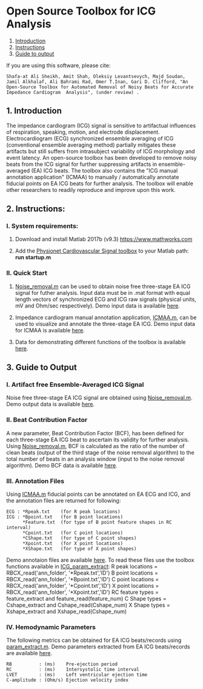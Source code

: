 # Open Source Toolbox for ICG Analysis

1. [Introduction](#intro)
2. [Instructions](#fullinst) 
3. [Guide to output](#output) 

If you are using this software, please cite:
```
Shafa-at Ali Sheikh, Amit Shah, Oleksiy Levantsevych, Majd Soudan, Jamil Alkhalaf, Ali Bahrami Rad, Omer T.Inan, Gari D. Clifford, "An Open-Source Toolbox for Automated Removal of Noisy Beats for Accurate Impedance Cardiogram  Analysis", (under review) .
```   

<a name="intro"></a>
## 1. Introduction
The impedance cardiogram (ICG) signal is sensitive to artifactual influences of respiration, speaking, motion, and electrode displacement.  Electrocardiogram  (ECG)  synchronized  ensemble averaging of ICG (conventional  ensemble averaging method) partially mitigates these artifacts but still suffers from intrasubject variability of ICG morphology and event latency. An open-source toolbox has been developed to remove noisy beats from the ICG signal for further suppressing artifacts in ensemble-averaged (EA) ICG beats. The toolbox also contains the "ICG manual annotation application" (ICMAA) to manually / automatically annotate fiducial points on EA ICG beats for further analysis. The toolbox will enable other researchers to readily reproduce and improve upon this work. 


<a name="fullinst"></a>
## 2. Instructions: 
### I. System requirements:
   
1)  Download and install Matlab 2017b (v9.3) https://www.mathworks.com

2)  Add the [Physionet Cardiovascular Signal toolbox](https://github.com/cliffordlab/PhysioNet-Cardiovascular-Signal-Toolbox) to your Matlab path: **run startup.m**
    
### II. Quick Start

1)  [Noise_removal.m](https://github.com/cliffordlab/ICG_OSToolbox/tree/master/ICG_Noise_Removal) can be used to obtain noise free three-stage EA ICG signal for futher analysis. Input data must be in .mat format with equal length vectors of synchronized ECG and ICG raw signals (physical units, mV and Ohm/sec respectively). Demo input data is available [here](https://github.com/cliffordlab/ICG_OSToolbox/tree/master/ICG_ECG_Demo_Data/ECG_ICG_Data).

2) Impedance cardiogram manual annotation application, [ICMAA.m](https://github.com/cliffordlab/ICG_OSToolbox/tree/master/ICG_Annotation#impedance-cardiogram-manual-annotation-application-icmaa), can be used to visualize and annotate the three-stage EA ICG. Demo input data for ICMAA is available [here](https://github.com/cliffordlab/ICG_OSToolbox/tree/master/ICG_ECG_Demo_Data/Ensemble_Averaged_ECG_ICG).

3) Data for demonstrating different functions of the toolbox is available [here](https://github.com/cliffordlab/ICG_OSToolbox/tree/master/ICG_ECG_Demo_Data).

<a name="output"></a>
## 3. Guide to Output

### I. Artifact free Ensemble-Averaged ICG Signal
Noise free three-stage EA ICG signal are obtained using [Noise_removal.m](https://github.com/cliffordlab/ICG_OSToolbox/tree/master/ICG_Noise_Removal). Demo output data is available [here](https://github.com/cliffordlab/ICG_OSToolbox/tree/master/ICG_ECG_Demo_Data/Ensemble_Averaged_ECG_ICG).

### II. Beat Contribution Factor
A new parameter, Beat Contribution Factor (BCF), has been defined for each three-stage EA ICG beat to ascertain its validity for further analysis. Using [Noise_removal.m](https://github.com/cliffordlab/ICG_OSToolbox/tree/master/ICG_Noise_Removal), BCF is calculated as the ratio of the number of clean beats (output of the third stage of the noise removal algorithm) to the total number of beats in an analysis window (input to the noise removal algorithm). Demo BCF data is available [here](https://github.com/cliffordlab/ICG_OSToolbox/tree/master/ICG_ECG_Demo_Data/Ensemble_Averaged_ECG_ICG).

### III. Annotation Files
Using [ICMAA.m](https://github.com/cliffordlab/ICG_OSToolbox/tree/master/ICG_Annotation#impedance-cardiogram-manual-annotation-application-icmaa) fiducial points can be annotated on EA ECG and ICG, and the annotation files are returned for following:  

    ECG : *Rpeak.txt    (for R peak locations)
    ICG : *Bpoint.txt   (for B point locations)
          *Feature.txt  (for type of B point feature shapes in RC interval)
          *Cpoint.txt   (for C point locations)
          *CShape.txt   (for type of C point shapes)
          *Xpoint.txt   (for X point locations)
          *XShape.txt   (for type of X point shapes)
          

Demo annotaion files are available [here](https://github.com/cliffordlab/ICG_OSToolbox/tree/master/ICG_ECG_Demo_Data/Sample_Annotations_by_ICMAA). To read these files use the toolbox functions available in [ICG_param_extract](https://github.com/cliffordlab/ICG_OSToolbox/tree/master/ICG_param_extract):
    R peak locations = RBCX_read('ann_folder', '*Rpeak.txt','ID')
    B point locations = RBCX_read('ann_folder', '*Bpoint.txt','ID')
    C point locations = RBCX_read('ann_folder', '*Cpoint.txt','ID')
    X point locations = RBCX_read('ann_folder', '*Xpoint.txt','ID')
    RC feature types = feature_extract and feature_read(feature_num)
    C Shape types =   Cshape_extract and Cshape_read(Cshape_num)
    X Shape types =   Xshape_extract and Xshape_read(Cshape_num)
    

### IV. Hemodynamic Parameters 
The following metrics can be obtained for EA ICG beats/records using [param_extract.m](https://github.com/cliffordlab/ICG_OSToolbox/blob/master/ICG_param_extract). Demo parameters extracted from EA ICG beats/records are available [here](https://github.com/cliffordlab/ICG_OSToolbox/tree/master/ICG_ECG_Demo_Data/Sample_Parameters_Extracted).

    RB          : (ms)    Pre-ejection period
    RC          : (ms)    Intersystolic time interval
    LVET        : (ms)    Left ventricular ejection time
    C-amplitude : (Ohm/s) Ejection velocity index
 


